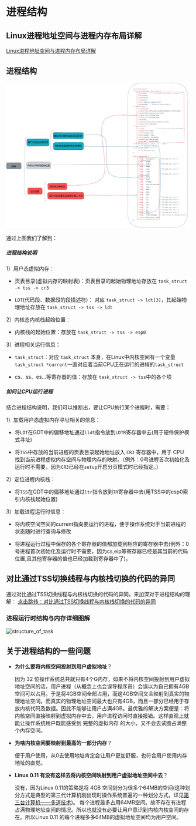 # 进程结构
## Linux进程地址空间与进程内存布局详解
[Linux进程地址空间与进程内存布局详解](https://zhuanlan.zhihu.com/p/348171413?utm_id=0)
## 进程结构
![simple_struct_of_task](README.assets/simple_struct_of_task.png)

通过上图我们了解到：
##### 进程结构说明
1）用户态虚拟内存：

- 页表目录(虚拟内存的映射表)：页表目录的起始物理地址存放在 `task_struct -> tss -> cr3`

- `LDT`(代码段、数据段的段描述符)： 对应 `task_struct -> ldt[3]`，其起始物理地址存放在 `task_struct -> tss -> ldt` 

2）内核态内核栈起始位置：
- 内核栈的起始位置：存放在 `task_struct -> tss -> esp0`  

3）进程相关运行信息：

- `task_struct`：对应 `task_struct` 本身，在Linux中内核空间有一个变量`task_struct *current`一直对应着当前CPU正在运行的进程的`task_struct`

- cs、ss、es...等寄存器的值：存放在 `task_struct -> tss`中的各个项

#####  如何让CPU运行进程
结合进程结构说明，我们可以推断出，要让CPU执行某个进程时，需要：

1）加载用户态虚拟内存寻址相关的信息：

- 将`LDT`在GDT中的偏移地址通过`lldt`指令放到`LDTR`寄存器中去(用于硬件保护模式寻址)

- 将`TSS`中存放的当前进程的页表目录起始地址放入 `CR3` 寄存器中，用于 CPU 找到当前进程虚拟内存空间与物理内存的映射。（例外：0号进程首次初始化及运行时不需要，因为`CR3`已经在`setup`开启分页模式时已经指定。）

2）定位进程内核栈：

- 将`TSS`在GDT中的偏移地址通过`ltr`指令放到`TR`寄存器中去(用TSS中的esp0索引内核栈起始位置)

3）加载进程运行时信息：

- 将内核空间空间的current指向要运行的进程，便于操作系统对于当前进程的状态随时进行查询与修改

- 将进程运行过程中保存的各个寄存器的值都加载到相应的寄存器中去(例外：0号进程首次初始化及运行时不需要，因为cs,eip等寄存器已经是其当前的代码位置,且其他寄存器的值也已经加载到寄存器中了)。

## 对比通过TSS切换线程与内核栈切换的代码的异同
通过对比通过TSS切换线程与内核栈切换的代码的异同，来加深对于进程结构的理解：
[点击跳转：对比通过TSS切换线程与内核栈切换的代码的异同](https://github.com/lcdzhao/operating_system/blob/master/linux-0.1.1-labs/labs/lab_4_switch_of_process/README.md#%E5%AF%B9%E6%AF%94%E9%80%9A%E8%BF%87tss%E5%88%87%E6%8D%A2%E7%BA%BF%E7%A8%8B%E4%B8%8E%E5%86%85%E6%A0%B8%E6%A0%88%E5%88%87%E6%8D%A2%E7%9A%84%E4%BB%A3%E7%A0%81%E7%9A%84%E5%BC%82%E5%90%8C)


### 进程运行时结构与内存详细图解

![structure_of_task](README.assets/structure_of_task.png)

## 关于进程结构的一些问题
- **为什么要将内核空间投射到用户虚拟地址**？

  因为 32 位操作系统总共就只有4个G内存，如果不将内核空间投射到用户虚拟地址空间的话，用户进程（从概念上也会误导程序员）会误以为自己拥有4GB空间可以占用。于是将4GB空间全部占用，而这4GB空间又会映射到真实的物理地址空间。而真实的物理地址空间最大也只有4GB，而且一部分已经用于存放内核代码及数据。因此不能够让用户占满4GB。最优雅的解决方案便是：将内核空间直接映射到虚拟内存中去，用户进程访问时直接报错。这样直观上就能让操作系统用户既能感受到 完整的虚拟内存 的大小，又不会去试图占满整个内存空间。

- **为啥内核空间要映射到最高的一部分内存**？

  便于用户使用，从0去使用地址肯定会让用户更加舒服，也符合用户使用内存地址的直觉。

- **Linux 0.11 有没有这样去将内核空间映射到用户虚拟地址空间中去**？

  没有，因为Linux 0.11的策略是将 4GB 空间划分为很多个64MB的空间(这种划分方式是典型的第三代计算机刚出现时操作系统普遍的一种划分方式，详见[第三台计算机——多道技术](https://github.com/lcdzhao/operating_system/tree/master/theory/%E6%93%8D%E4%BD%9C%E7%B3%BB%E7%BB%9F/0.%20%E6%93%8D%E4%BD%9C%E7%B3%BB%E7%BB%9F%E5%8E%86%E5%8F%B2#%E5%A4%9A%E9%81%93%E6%8A%80%E6%9C%AF))。 每个进程最多占用64MB空间。故不存在有进程占满物理地址空间的情况。所以也就没有必要让用户意识到内核内核空间的存在。所以Linux 0.11 的每个进程多多64MB的虚拟地址空间均为用户空间。
